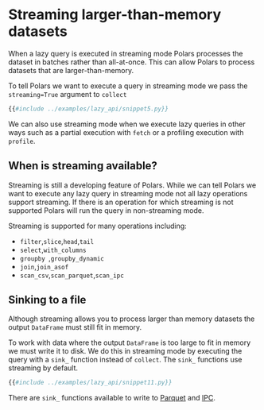 # Streaming larger-than-memory datasets

When a lazy query is executed in streaming mode Polars processes the dataset in batches rather than all-at-once. This can allow Polars to process datasets that are larger-than-memory.

To tell Polars we want to execute a query in streaming mode we pass the `streaming=True` argument to `collect`

```python
{{#include ../examples/lazy_api/snippet5.py}}
```

We can also use streaming mode when we execute lazy queries in other ways such as a partial execution with `fetch` or a profiling execution with `profile`.

## When is streaming available?
Streaming is still a developing feature of Polars. While we can tell Polars we want to execute any lazy query in streaming mode not all lazy operations support streaming. If there is an operation for which streaming is not supported Polars will run the query in non-streaming mode.

Streaming is supported for many operations including:
- `filter`,`slice`,`head`,`tail`
- `select`,`with_columns`
- `groupby `,`groupby_dynamic`
- `join`,`join_asof`
- `scan_csv`,`scan_parquet`,`scan_ipc`

## Sinking to a file
Although streaming allows you to process larger than memory datasets the output `DataFrame` must still fit in memory.

To work with data where the output `DataFrame` is too large to fit in memory we must write it to disk. We do this in streaming mode by executing the query with a `sink_` function instead of `collect`. The `sink_` functions use streaming by default.

```python
{{#include ../examples/lazy_api/snippet11.py}}
```
There are `sink_` functions available to write to [Parquet](POLARS_PY_REF_GUIDE/lazyframe/api/polars.LazyFrame.sink_parquet.html) and [IPC](POLARS_PY_REF_GUIDE/lazyframe/api/polars.LazyFrame.sink_ipc.html).

